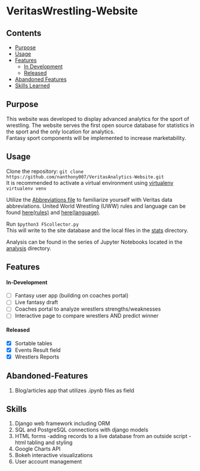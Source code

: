 # VeritasWrestling-Website
## Contents
- [Purpose](#Purpose)
- [Usage](#Usage)
- [Features](#Features)
  * [In Development](#In-Development)
  * [Released](#Released)
- [Abandoned Features](#Abandoned-Features)
- [Skills Learned](#Skills)

## Purpose
This website was developed to display advanced analytics for the sport of wrestling. 
The website serves the first open source database for statistics in the sport and the only location for analytics.  
Fantasy sport components will be implemented to increase marketability.

## Usage
Clone the repository: `git clone https://github.com/nanthony007/VeritasAnalytics-Website.git`  
It is recommended to activate a virtual environment using 
[virtualenv](https://virtualenv.pypa.io/en/latest/) `virtualenv venv`  
  
Utilize the [Abbreviations file](collection/VWSabbreviations.xlsx) 
to familiarize yourself with Veritas data abbreviations.
United World Wrestling (UWW) rules and language 
can be found [here(rules)](collection/uww_wrestling_rules.pdf) and [here(language)](collection/uww_basic_vocabulary.pdf).
  
Run `$python3 FScollector.py`  
This will write to the site database and the local files in the [stats](collection/stats) directory.  
  
Analysis can be found in the series of Jupyter Notebooks located in the [analysis](collection/analysis) directory.

## Features
#### In-Development
- [ ] Fantasy user app (building on coaches portal)
- [ ] Live fantasy draft
- [ ] Coaches portal to analyze wrestlers strengths/weaknesses
- [ ] Interactive page to compare wrestlers AND predict winner
#### Released
- [x] Sortable tables
- [x] Events Result field
- [x] Wrestlers Reports

## Abandoned-Features
1. Blog/articles app that utilizes .ipynb files as field

## Skills
1.  Django web framework including ORM
2.  SQL and PostgreSQL connections with django models
3.  HTML forms
    -adding records to a live database from an outside script
    -html tabling and styling
4. Google Charts API
5. Bokeh interactive visualizations
6. User account management
